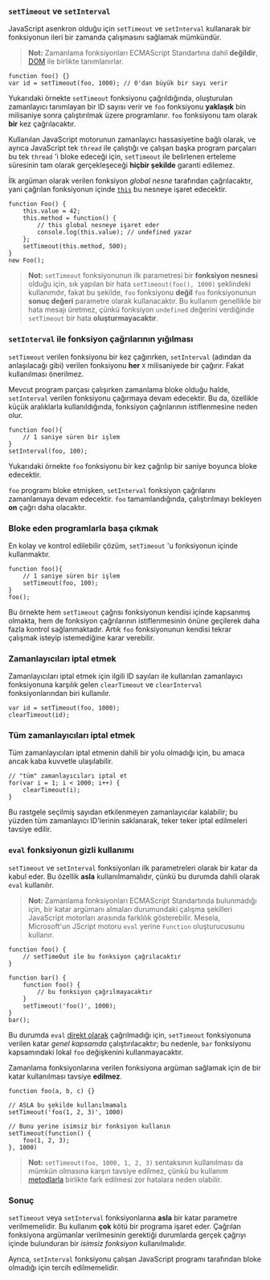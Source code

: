 ### `setTimeout` ve `setInterval`

JavaScript asenkron olduğu için `setTimeout` ve `setInterval` kullanarak bir
fonksiyonun ileri bir zamanda çalışmasını sağlamak mümkündür.

> **Not:** Zamanlama fonksiyonları ECMAScript Standartına dahil **değildir**,
> [DOM][1] ile birlikte tanımlanırlar.

    function foo() {}
    var id = setTimeout(foo, 1000); // 0'dan büyük bir sayı verir

Yukarıdaki örnekte `setTimeout` fonksiyonu çağrıldığında, oluşturulan
zamanlayıcı tanımlayan bir ID sayısı verir ve `foo` fonksiyonu **yaklaşık**
bin milisaniye sonra çalıştırılmak üzere programlanır. `foo` fonksiyonu
tam olarak **bir** kez çağrılacaktır.

Kullanılan JavaScript motorunun zamanlayıcı hassasiyetine bağlı olarak, ve
ayrıca JavaScript tek `thread` ile çalıştığı ve çalışan başka program
parçaları bu tek `thread` 'i bloke edeceği için, `setTimeout` ile belirlenen
erteleme süresinin tam olarak gerçekleşeceği **hiçbir şekilde** garanti
edilemez.

İlk argüman olarak verilen fonksiyon *global nesne* tarafından çağrılacaktır,
yani çağrılan fonksiyonun içinde [`this`](#function.this) bu nesneye işaret
edecektir.

    function Foo() {
        this.value = 42;
        this.method = function() {
            // this global nesneye işaret eder
            console.log(this.value); // undefined yazar
        };
        setTimeout(this.method, 500);
    }
    new Foo();


> **Not:** `setTimeout` fonksiyonunun ilk parametresi bir **fonksiyon nesnesi**
> olduğu için, sık yapılan bir hata `setTimeout(foo(), 1000)` şeklindeki
> kullanımdır, fakat bu şekilde, `foo` fonksiyonu **değil** `foo` fonksiyonunun
> **sonuç değeri** parametre olarak kullanacaktır. Bu kullanım genellikle bir
> hata mesajı üretmez, çünkü fonksiyon `undefined` değerini verdiğinde 
> `setTimeout` bir hata **oluşturmayacaktır**.

### `setInterval` ile fonksiyon çağrılarının yığılması

`setTimeout` verilen fonksiyonu bir kez çağırırken, `setInterval` (adından da
anlaşılacağı gibi) verilen fonksiyonu **her** `X` milisaniyede bir çağırır.
Fakat kullanılması önerilmez.

Mevcut program parçası çalışırken zamanlama bloke olduğu halde, `setInterval`
verilen fonksiyonu çağırmaya devam edecektir. Bu da, özellikle küçük aralıklarla
kullanıldığında, fonksiyon çağrılarının istiflenmesine neden olur.

    function foo(){
        // 1 saniye süren bir işlem
    }
    setInterval(foo, 100);

Yukarıdaki örnekte `foo` fonksiyonu bir kez çağrılıp bir saniye boyunca bloke
edecektir.

`foo` programı bloke etmişken, `setInterval` fonksiyon çağrılarını zamanlamaya
devam edecektir. `foo` tamamlandığında, çalıştırılmayı bekleyen **on** çağrı
daha olacaktır.

### Bloke eden programlarla başa çıkmak

En kolay ve kontrol edilebilir çözüm, `setTimeout` 'u fonksiyonun içinde
kullanmaktır.

    function foo(){
        // 1 saniye süren bir işlem
        setTimeout(foo, 100);
    }
    foo();

Bu örnekte hem `setTimeout` çağrısı fonksiyonun kendisi içinde kapsanmış olmakta,
hem de fonksiyon çağrılarının istiflenmesinin önüne geçilerek daha fazla kontrol
sağlanmaktadır. Artık  `foo` fonksiyonunun kendisi tekrar çalışmak isteyip
istemediğine karar verebilir.

### Zamanlayıcıları iptal etmek

Zamanlayıcıları iptal etmek için ilgili ID sayıları ile kullanılan zamanlayıcı
fonksiyonuna karşılık gelen `clearTimeout` ve `clearInterval` fonksiyonlarından
biri kullanılır.

    var id = setTimeout(foo, 1000);
    clearTimeout(id);

### Tüm zamanlayıcıları iptal etmek

Tüm zamanlayıcıları iptal etmenin dahili bir yolu olmadığı için, bu amaca
ancak kaba kuvvetle ulaşılabilir.

    // "tüm" zamanlayıcıları iptal et
    for(var i = 1; i < 1000; i++) {
        clearTimeout(i);
    }

Bu rastgele seçilmiş sayıdan etkilenmeyen zamanlayıcılar kalabilir; bu yüzden
tüm zamanlayıcı ID'lerinin saklanarak, teker teker iptal edilmeleri tavsiye
edilir.

### `eval` fonksiyonun gizli kullanımı

`setTimeout` ve `setInterval` fonksiyonları ilk parametreleri olarak bir katar
da kabul eder. Bu özellik **asla** kullanılmamalıdır, çünkü bu durumda dahili
olarak `eval` kullanılır.

> **Not:** Zamanlama fonksiyonları ECMAScript Standartında bulunmadığı için,
> bir katar argümanı almaları durumundaki çalışma şekilleri JavaScript motorları
> arasında farklılık gösterebilir. Mesela, Microsoft'un JScript motoru `eval`
> yerine `Function` oluşturucusunu kullanır.

    function foo() {
        // setTimeOut ile bu fonksiyon çağrılacaktır
    }

    function bar() {
        function foo() {
            // bu fonksiyon çağrılmayacaktır
        }
        setTimeout('foo()', 1000);
    }
    bar();

Bu durumda `eval` [direkt olarak](#core.eval) çağrılmadığı için, `setTimeout`
fonksiyonuna verilen katar *genel kapsamda* çalıştırılacaktır; bu nedenle,
`bar` fonksiyonu kapsamındaki lokal `foo` değişkenini kullanmayacaktır.

Zamanlama fonksiyonlarına verilen fonksiyona argüman sağlamak için de bir katar
kullanılması tavsiye **edilmez**.

    function foo(a, b, c) {}
    
    // ASLA bu şekilde kullanılmamalı
    setTimeout('foo(1, 2, 3)', 1000)

    // Bunu yerine isimsiz bir fonksiyon kullanın
    setTimeout(function() {
        foo(1, 2, 3);
    }, 1000)

> **Not:** `setTimeout(foo, 1000, 1, 2, 3)` sentaksının kullanılması da mümkün
> olmasına karşın tavsiye edilmez, çünkü bu kullanım [metodlarla](#function.this)
> birlikte fark edilmesi zor hatalara neden olabilir.

### Sonuç

`setTimeout` veya `setInterval` fonksiyonlarına **asla** bir katar parametre
verilmemelidir. Bu kullanım **çok** kötü bir programa işaret eder. Çağrılan
fonksiyona argümanlar verilmesinin gerektiği durumlarda gerçek çağrıyı içinde
bulunduran bir *isimsiz fonksiyon* kullanılmalıdır.

Ayrıca, `setInterval` fonksiyonu çalışan JavaScript programı tarafından bloke
olmadığı için tercih edilmemelidir.

[1]: http://en.wikipedia.org/wiki/Document_Object_Model "Document Object Model"
